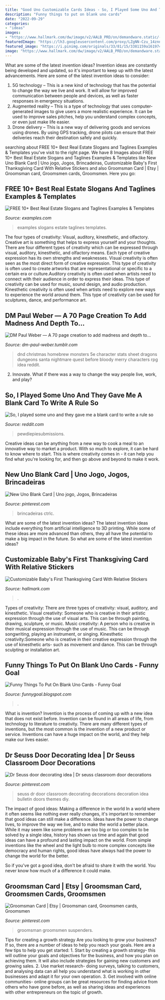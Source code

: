 ```yaml
---
title: "Good Uno Customizable Cards Ideas - So, I Played Some Uno And They Gave Me A Blank Card To Write A Rule So"
description: "Funny things to put on blank uno cards"
date: "2022-09-29"
categories:
- "ideas"
images:
- "https://www.hallmark.com/dw/image/v2/AALB_PRD/on/demandware.static/-/Sites-hallmark-master/default/dw29289e9c/images/finished-goods/Babys-First-Thanksgiving-Card-With-Personalized-Stickers_399TKD2014_04.jpg?sw=1200&amp;sh=1200&amp;sm=fit"
featuredImage: "https://lh3.googleusercontent.com/proxy/LZgNN-Czu_14znnjgoyBCxzDCmni02HZH5kfiLcxlR74xFos--FRJH7wT-vC943qIR9_IO06IxvAmPIs9dxXEiQQUhwMCMNfKQcGQ2qWwPKsAv2pYAwcIsvMlClGaH_b=w1200-h630-p-k-no-nu"
featured_image: "https://i.pinimg.com/originals/33/81/15/3381159a161974603eefd5de03178b85.jpg"
image: "https://www.hallmark.com/dw/image/v2/AALB_PRD/on/demandware.static/-/Sites-hallmark-master/default/dw29289e9c/images/finished-goods/Babys-First-Thanksgiving-Card-With-Personalized-Stickers_399TKD2014_04.jpg?sw=1200&amp;sh=1200&amp;sm=fit"
---
```



What are some of the latest invention ideas?
Invention ideas are constantly being developed and updated, so it's important to keep up with the latest advancements. Here are some of the latest invention ideas to consider:
1. 5G technology – This is a new kind of technology that has the potential to change the way we live and work. It will allow for improved communication between people and devices, as well as faster responses in emergency situations.
2. Augmented reality – This is a type of technology that uses computer-generated images to give users a more realistic experience. It can be used to improve sales pitches, help you understand complex concepts, or even just make life easier.
3. Drone delivery – This is a new way of delivering goods and services using drones. By using GPS tracking, drone pilots can ensure that their deliveries reach their destination safely and quickly.

	

		
searching about FREE 10+ Best Real Estate Slogans and Taglines Examples &amp; Templates you've visit to the right page. We have 8 Images about FREE 10+ Best Real Estate Slogans and Taglines Examples &amp; Templates like New Uno Blank Card | Uno jogo, Jogos, Brincadeiras, Customizable Baby&#039;s First Thanksgiving Card With Relative Stickers and also Groomsman Card | Etsy | Groomsman card, Groomsmen cards, Groomsmen. Here you go:
		
    
## FREE 10+ Best Real Estate Slogans And Taglines Examples &amp; Templates

<img loading=lazy src="https://images.examples.com/wp-content/uploads/2019/04/13A92BB6-49A2-4C4C-8376-65CE9CFC6363.jpeg" onerror="this.onerror=null;this.src='https://tse3.mm.bing.net/th?id=OIP.lpnXyCMJSQ78r6LDT4PInAHaEv&amp;pid=15.1';" alt="FREE 10+ Best Real Estate Slogans and Taglines Examples &amp; Templates">

_Source: examples.com_

>examples slogans estate taglines templates. 

	

The four types of creativity: Visual, auditory, kinesthetic, and olfactory.
Creative art is something that helps to express yourself and your thoughts. There are four different types of creativity which can be expressed through visual, auditory, kinesthetic, and olfactory means. Each type of creative expression has its own strengths and weaknesses. Visual creativity is often seen as the most direct form of creative expression. This type of creativity is often used to create artworks that are representational or specific to a certain era or culture.Auditory creativity is often used when artists need to connect with their audience in order to express their ideas. This type of creativity can be used for music, sound design, and audio production. Kinesthetic creativity is often used when artists need to explore new ways to experience the world around them. This type of creativity can be used for sculptures, dance, and performance art.

    
## DM Paul Weber — A 70 Page Creation To Add Madness And Depth To...

<img loading=lazy src="https://68.media.tumblr.com/07bb91ddf9987651c1957b7055aa6aad/tumblr_o8dh8qAC5s1vu5c8fo2_1280.jpg" onerror="this.onerror=null;this.src='https://tse2.mm.bing.net/th?id=OIP.AaC4SEdYojg8NmeE3d-dTwHaKe&amp;pid=15.1';" alt="DM Paul Weber — A 70 page creation to add madness and depth to...">

_Source: dm-paul-weber.tumblr.com_

>dnd christmas homebrew monsters 5e character stats sheet dragons dungeons santa nightmare quest before bloody merry characters rpg idea reddit. 

	

2. Innovate. What if there was a way to change the way people live, work, and play?

    
## So, I Played Some Uno And They Gave Me A Blank Card To Write A Rule So

<img loading=lazy src="https://i.redd.it/rw5e8hq1i0s01.jpg" onerror="this.onerror=null;this.src='https://tse2.mm.bing.net/th?id=OIP.BB2pf1VOk66x3s4Z1PoWtwHaJ4&amp;pid=15.1';" alt="So, I played some uno and they gave me a blank card to write a rule so">

_Source: reddit.com_

>pewdiepiesubmissions. 

	

Creative ideas can be anything from a new way to cook a meal to an innovative way to market a product. With so much to explore, it can be hard to know where to start. This is where creativity comes in - it can help you find what you're looking for, and then go above and beyond to make it work.

    
## New Uno Blank Card | Uno Jogo, Jogos, Brincadeiras

<img loading=lazy src="https://i.pinimg.com/736x/42/3c/ad/423cadf5bdb668cac2957155f9c46f4b.jpg" onerror="this.onerror=null;this.src='https://tse2.mm.bing.net/th?id=OIP.y7IqaieIKlb6kLoAAO5ufgHaJ3&amp;pid=15.1';" alt="New Uno Blank Card | Uno jogo, Jogos, Brincadeiras">

_Source: pinterest.com_

>brincadeiras ctrlc. 

	

What are some of the latest invention ideas?
The latest invention ideas include everything from artificial intelligence to 3D printing. While some of these ideas are more advanced than others, they all have the potential to make a big impact in the future. So what are some of the latest invention ideas?

    
## Customizable Baby&#039;s First Thanksgiving Card With Relative Stickers

<img loading=lazy src="https://www.hallmark.com/dw/image/v2/AALB_PRD/on/demandware.static/-/Sites-hallmark-master/default/dw29289e9c/images/finished-goods/Babys-First-Thanksgiving-Card-With-Personalized-Stickers_399TKD2014_04.jpg?sw=1200&amp;sh=1200&amp;sm=fit" onerror="this.onerror=null;this.src='https://tse3.mm.bing.net/th?id=OIP.Ny0jtFc5uiTm4C7dvKGI6QHaHa&amp;pid=15.1';" alt="Customizable Baby&#039;s First Thanksgiving Card With Relative Stickers">

_Source: hallmark.com_

>. 

	

Types of creativity: There are three types of creativity: visual, auditory, and kinesthetic.
Visual creativity: Someone who is creative in their artistic expression through the use of visual arts. This can be through painting, drawing, sculpture, or music. Music creativity: A person who is creative in their musical expression through the use of music. This can be through songwriting, playing an instrument, or singing. Kinesthetic creativity:Someone who is creative in their creative expression through the use of kinesthetic arts- such as movement and dance. This can be through sculpting or installation art.

    
## Funny Things To Put On Blank Uno Cards - Funny Goal

<img loading=lazy src="https://lh3.googleusercontent.com/proxy/LZgNN-Czu_14znnjgoyBCxzDCmni02HZH5kfiLcxlR74xFos--FRJH7wT-vC943qIR9_IO06IxvAmPIs9dxXEiQQUhwMCMNfKQcGQ2qWwPKsAv2pYAwcIsvMlClGaH_b=w1200-h630-p-k-no-nu" onerror="this.onerror=null;this.src='https://tse1.mm.bing.net/th?id=OIP.lz4am_ao5Ajz8R4TqXfKcwHaD4&amp;pid=15.1';" alt="Funny Things To Put On Blank Uno Cards - Funny Goal">

_Source: funnygoal.blogspot.com_

>. 

	

What is invention?
Invention is the process of coming up with a new idea that does not exist before. Invention can be found in all areas of life, from technology to literature to creativity. There are many different types of inventions, but the most common is the invention of a new product or service. Inventions can have a huge impact on the world, and they help make our lives easier.

    
## Dr Seuss Door Decorating Idea | Dr Seuss Classroom Door Decorations

<img loading=lazy src="https://i.pinimg.com/originals/c2/eb/9d/c2eb9d1d4f0c0d5ed98669999828573c.jpg" onerror="this.onerror=null;this.src='https://tse1.mm.bing.net/th?id=OIP.qIX92iK4hbIqkZBHC9OyKQHaJ4&amp;pid=15.1';" alt="Dr Seuss door decorating idea | Dr seuss classroom door decorations">

_Source: pinterest.com_

>seuss dr door classroom decorating decorations decoration idea bulletin doors themes diy. 

	

The impact of good ideas: Making a difference in the world
In a world where it often seems like nothing ever really changes, it's important to remember that good ideas can still make a difference. Ideas have the power to change lives, to improve the way we live, and to make the world a better place.
While it may seem like some problems are too big or too complex to be solved by a single idea, history has shown us time and again that good ideas can have a profound and lasting impact on the world. From simple inventions like the wheel and the light bulb to more complex concepts like democracy and human rights, good ideas have always had the power to change the world for the better.

So if you've got a good idea, don't be afraid to share it with the world. You never know how much of a difference it could make.

    
## Groomsman Card | Etsy | Groomsman Card, Groomsmen Cards, Groomsmen

<img loading=lazy src="https://i.pinimg.com/originals/33/81/15/3381159a161974603eefd5de03178b85.jpg" onerror="this.onerror=null;this.src='https://tse4.mm.bing.net/th?id=OIP.BvxtT_8jXb6ffpYkwmDxpwHaHa&amp;pid=15.1';" alt="Groomsman Card | Etsy | Groomsman card, Groomsmen cards, Groomsmen">

_Source: pinterest.com_

>groomsman groomsmen suspenders. 

	

Tips for creating a growth strategy
Are you looking to grow your business? If so, there are a number of ideas to help you reach your goals. Here are a few tips to help you get started: 1. Start by creating a growth strategy- this will outline your goals and objectives for the business, and how you plan on achieving them. It will also include strategies for gaining new customers and growing sales. 2. Use market research- doing surveys, talking to customers, and analysing data can all help you understand what is working in other businesses and adapt it for your own operation. 3. Get involved with online communities- online groups can be great resources for finding advice from others who have gone before, as well as sharing ideas and experiences with other entrepreneurs on the topic of growth. 
